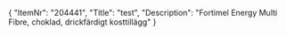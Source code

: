 {
  "ItemNr": "204441",
  "Title": "test",
  "Description": "Fortimel Energy Multi Fibre, choklad, drickfärdigt kosttillägg"
}